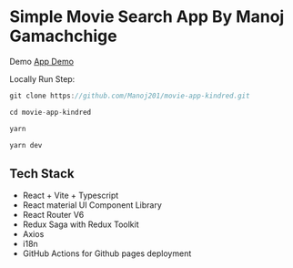 # Simple Movie Search App By Manoj Gamachchige

Demo
[App Demo](https://manoj201.github.io/movie-app-kindred/movies)

Locally Run Step:

```js
git clone https://github.com/Manoj201/movie-app-kindred.git

cd movie-app-kindred

yarn

yarn dev

```

## Tech Stack

-   React + Vite + Typescript
-   React material UI Component Library
-   React Router V6
-   Redux Saga with Redux Toolkit
-   Axios
-   i18n
-   GitHub Actions for Github pages deployment
